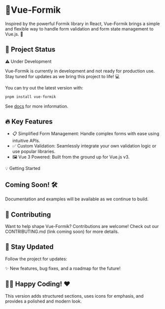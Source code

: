 # 🌟Vue-Formik

Inspired by the powerful Formik library in React, Vue-Formik brings a simple and flexible way to handle form validation and form state management to Vue.js. 🚀

## 🚧 Project Status

⚠️ Under Development

Vue-Formik is currently in development and not ready for production use. Stay tuned for updates as we bring this project to life! 💻

You can try out the latest version with:
```bash
pnpm install vue-formik
```

See [docs](https://github.com/vue-formik/docs) for more information.


## 🔥 Key Features
- 📋 Simplified Form Management: Handle complex forms with ease using intuitive APIs.
- ✅ Custom Validation: Seamlessly integrate your own validation logic or use popular libraries.
- 🖼️ Vue 3 Powered: Built from the ground up for Vue.js v3.

💡 Getting Started

## Coming Soon! 🛠️
Documentation and examples will be available as we continue to build.

## 🤝 Contributing

Want to help shape Vue-Formik? Contributions are welcome!
Check out our CONTRIBUTING.md (link coming soon) for more details.

## 📢 Stay Updated

Follow the project for updates:

✨ New features, bug fixes, and a roadmap for the future!

## 👨‍💻 Happy Coding! ❤️

This version adds structured sections, uses icons for emphasis, and provides a polished and modern look.
